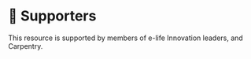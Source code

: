 # 💜 Supporters

This resource is supported by members of e-life Innovation leaders, and Carpentry.

